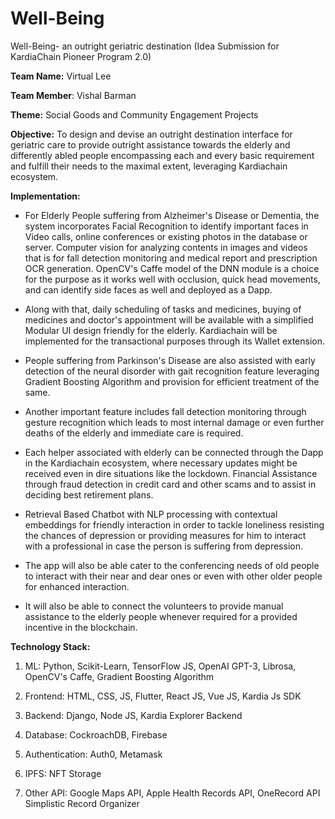 # Well-Being
Well-Being- an outright geriatric destination (Idea Submission for KardiaChain Pioneer Program 2.0)

**Team Name:** Virtual Lee

**Team Member**: Vishal Barman

**Theme:** Social Goods and Community Engagement Projects

**Objective:** To design and devise an outright destination interface for geriatric care to provide outright assistance towards the elderly and differently abled people encompassing each and every basic requirement and fulfill their needs to the maximal extent, leveraging Kardiachain ecosystem.

**Implementation:**

* For Elderly People suffering from Alzheimer's Disease or Dementia, the system incorporates Facial Recognition to identify important faces in Video calls, online conferences or existing photos in the database or server. Computer vision for analyzing contents in images and videos that is for fall detection monitoring and medical report and prescription OCR generation. OpenCV's Caffe model of the DNN module is a choice for the purpose as it works well with occlusion, quick head movements, and can identify side faces as well and deployed as a Dapp.

* Along with that, daily scheduling of tasks and medicines, buying of medicines and doctor's appointment will be available with a simplified Modular UI design friendly for the elderly. Kardiachain will be implemented for the transactional purposes through its Wallet extension.

* People suffering from Parkinson's Disease are also assisted with early detection of the neural disorder with gait recognition feature leveraging Gradient Boosting Algorithm and provision for efficient treatment of the same. 

* Another important feature includes fall detection monitoring through gesture recognition which leads to most internal damage or even further deaths of the elderly and immediate care is required. 

* Each helper associated with elderly can be connected through the Dapp in the Kardiachain ecosystem, where necessary updates might be received even in dire situations like the lockdown. Financial Assistance through fraud detection in credit card and other scams and to assist in deciding best retirement plans. 

* Retrieval Based Chatbot with NLP processing with contextual embeddings for friendly interaction in order to tackle loneliness resisting the chances of depression or providing measures for him to interact with a professional in case the person is suffering from depression.

* The app will also be able cater to the conferencing needs of old people to interact with their near and dear ones or even with other older people for enhanced interaction.

* It will also be able to connect the volunteers to provide manual assistance to the elderly people whenever required for a provided incentive in the blockchain.

**Technology Stack:**

1. ML: Python, Scikit-Learn, TensorFlow JS, OpenAI GPT-3, Librosa, OpenCV's Caffe, Gradient Boosting Algorithm

2. Frontend: HTML, CSS, JS, Flutter, React JS, Vue JS, Kardia Js SDK

3. Backend: Django, Node JS, Kardia Explorer Backend

4. Database: CockroachDB, Firebase 

5. Authentication: Auth0, Metamask

6. IPFS: NFT Storage 

7. Other API: Google Maps API, Apple Health Records API, OneRecord API Simplistic Record Organizer
